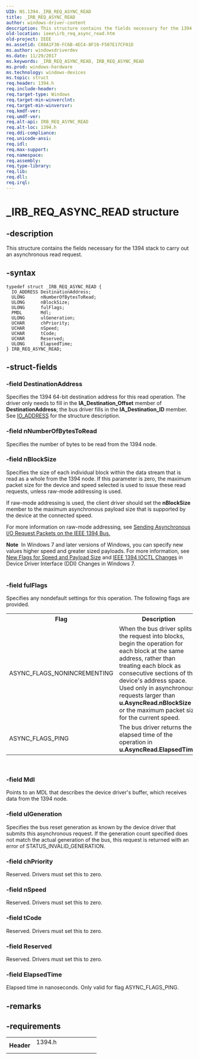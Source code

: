 ```yaml
---
UID: NS.1394._IRB_REQ_ASYNC_READ
title: _IRB_REQ_ASYNC_READ
author: windows-driver-content
description: This structure contains the fields necessary for the 1394 stack to carry out an asynchronous read request.
old-location: ieee\irb_req_async_read.htm
old-project: IEEE
ms.assetid: C88A1F30-FC6B-4EC4-8F10-F507E17CF01D
ms.author: windowsdriverdev
ms.date: 11/29/2017
ms.keywords: _IRB_REQ_ASYNC_READ, IRB_REQ_ASYNC_READ
ms.prod: windows-hardware
ms.technology: windows-devices
ms.topic: struct
req.header: 1394.h
req.include-header: 
req.target-type: Windows
req.target-min-winverclnt: 
req.target-min-winversvr: 
req.kmdf-ver: 
req.umdf-ver: 
req.alt-api: IRB_REQ_ASYNC_READ
req.alt-loc: 1394.h
req.ddi-compliance: 
req.unicode-ansi: 
req.idl: 
req.max-support: 
req.namespace: 
req.assembly: 
req.type-library: 
req.lib: 
req.dll: 
req.irql: 
---
```


# _IRB_REQ_ASYNC_READ structure



## -description
This structure contains the fields necessary for the 1394 stack to carry out an asynchronous read request.



## -syntax

````
typedef struct _IRB_REQ_ASYNC_READ {
  IO_ADDRESS DestinationAddress;
  ULONG      nNumberOfBytesToRead;
  ULONG      nBlockSize;
  ULONG      fulFlags;
  PMDL       Mdl;
  ULONG      ulGeneration;
  UCHAR      chPriority;
  UCHAR      nSpeed;
  UCHAR      tCode;
  UCHAR      Reserved;
  ULONG      ElapsedTime;
} IRB_REQ_ASYNC_READ;
````


## -struct-fields

### -field DestinationAddress

Specifies the 1394 64-bit destination address for this read operation. The driver only needs to fill in the <b>IA_Destination_Offset</b> member of <b>DestinationAddress</b>; the bus driver fills in the <b>IA_Destination_ID</b> member. See <a href="https://msdn.microsoft.com/library/windows/hardware/ff537346">IO_ADDRESS</a> for the structure description.


### -field nNumberOfBytesToRead

Specifies the number of bytes to be read from the 1394 node.


### -field nBlockSize

Specifies the size of each individual block within the data stream that is read as a whole from the 1394 node. If this parameter is zero, the maximum packet size for the device and speed selected is used to issue these read requests, unless raw-mode addressing is used.



If raw-mode addressing is used, the client driver should set the <b>nBlockSize</b> member to the maximum asynchronous payload size that is supported by the device at the connected speed.



For more information on raw-mode addressing, see <a href="https://msdn.microsoft.com/93ad0cdf-5ac2-4916-b90e-1e64ca4494b6">Sending Asynchronous I/O Request Packets on the IEEE 1394 Bus.</a>
<div class="alert"><b>Note</b>  In Windows 7 and later versions of Windows, you can specify new values higher speed and  greater sized payloads. For more information, see <a href="buses.device_driver_interface__ddi__changes_in_windows_7#speed#speed">New Flags for Speed and Payload Size</a> and <a href="buses.device_driver_interface__ddi__changes_in_windows_7#ioctl#ioctl">IEEE 1394 IOCTL Changes</a> in Device Driver Interface (DDI) Changes in Windows 7.</div>
<div> </div>



### -field fulFlags

Specifies any nondefault settings for this operation. The following flags are provided.

<table>
<tr>
<th>Flag</th>
<th>Description</th>
</tr>
<tr>
<td>
 ASYNC_FLAGS_NONINCREMENTING

</td>
<td>
When the bus driver splits the request into blocks, begin the operation for each block at the same address, rather than treating each block as consecutive sections of the device's address space. Used only in asynchronous requests larger than <b>u.AsyncRead.nBlockSize</b> or the maximum packet size for the current speed.

</td>
</tr>
<tr>
<td>
ASYNC_FLAGS_PING

</td>
<td>
The bus driver returns the elapsed time of the operation in <b>u.AsyncRead.ElapsedTime</b>.

</td>
</tr>
</table>
 


### -field Mdl

Points to an MDL that describes the device driver's buffer, which receives data from the 1394 node.


### -field ulGeneration

Specifies the bus reset generation as known by the device driver that submits this asynchronous request. If the generation count specified does not match the actual generation of the bus, this request is returned with an error of STATUS_INVALID_GENERATION. 


### -field chPriority

Reserved. Drivers must set this to zero.


### -field nSpeed

Reserved. Drivers must set this to zero.


### -field tCode

Reserved. Drivers must set this to zero.


### -field Reserved

Reserved. Drivers must set this to zero.


### -field ElapsedTime

Elapsed time in nanoseconds. Only valid for flag ASYNC_FLAGS_PING.


## -remarks


## -requirements
<table>
<tr>
<th width="30%">
Header

</th>
<td width="70%">
<dl>
<dt>1394.h</dt>
</dl>
</td>
</tr>
</table>